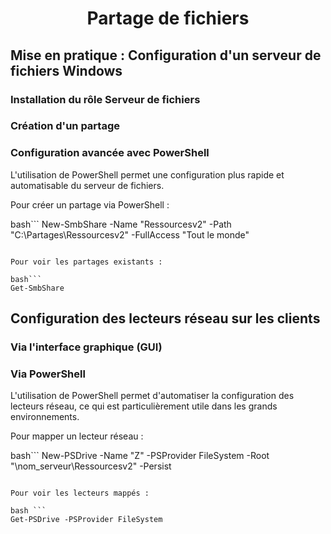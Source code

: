 <div align="center"><H1> Partage de fichiers </H1></div>

## Mise en pratique : Configuration d'un serveur de fichiers Windows



### Installation du rôle Serveur de fichiers




### Création d'un partage



### Configuration avancée avec PowerShell

L'utilisation de PowerShell permet une configuration plus rapide et automatisable du serveur de fichiers.

Pour créer un partage via PowerShell :

bash```
New-SmbShare -Name "Ressourcesv2" -Path "C:\Partages\Ressourcesv2" -FullAccess "Tout le monde"
```

Pour voir les partages existants :

bash```
Get-SmbShare
```


## Configuration des lecteurs réseau sur les clients


### Via l'interface graphique (GUI)



### Via PowerShell

L'utilisation de PowerShell permet d'automatiser la configuration des lecteurs réseau, ce qui est particulièrement utile dans les grands environnements.

Pour mapper un lecteur réseau :

bash```
New-PSDrive -Name "Z" -PSProvider FileSystem -Root "\\nom_serveur\Ressourcesv2" -Persist
```

Pour voir les lecteurs mappés :

bash ```
Get-PSDrive -PSProvider FileSystem
```
